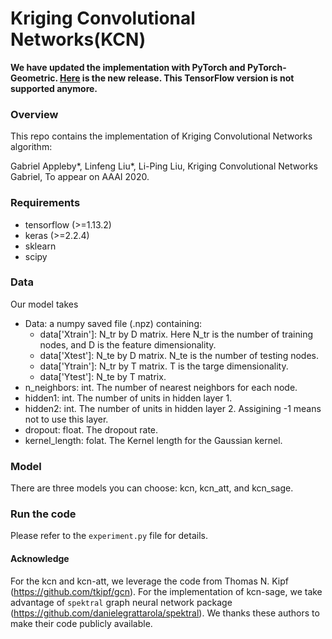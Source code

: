 # Kriging Convolutional Networks(KCN)

**We have updated the implementation with PyTorch and PyTorch-Geometric. [Here](https://github.com/tufts-ml/kcn-torch) is the new release. This TensorFlow version is not supported anymore.**

### Overview

This repo contains the implementation of Kriging Convolutional Networks algorithm:

Gabriel Appleby\*, Linfeng Liu\*, Li-Ping Liu, Kriging Convolutional Networks
Gabriel, To appear on AAAI 2020.



### Requirements

* tensorflow (>=1.13.2)
* keras (>=2.2.4)
* sklearn
* scipy



### Data

Our model takes 

* Data: a numpy saved file (.npz) containing:
  * data['Xtrain']: N_tr by D matrix. Here N_tr is the number of training nodes, and D is the feature dimensionality.
  * data['Xtest']: N_te by D matrix. N_te is the number of testing nodes.
  * data['Ytrain']: N_tr by T matrix. T is the targe dimensionality.
  * data['Ytest']: N_te by T matrix.
* n_neighbors: int. The number of nearest neighbors for each node.
* hidden1: int. The number of units in hidden layer 1.
* hidden2: int. The number of units in hidden layer 2. Assigining -1 means not to use this layer.
* dropout: float. The dropout rate.
* kernel_length: folat. The Kernel length for the Gaussian kernel.



### Model

There are three models you can choose: kcn, kcn_att, and kcn_sage. 



### Run the code

Please refer to the `experiment.py` file for details.

#### Acknowledge
For the kcn and kcn-att, we leverage the code from Thomas N. Kipf (https://github.com/tkipf/gcn). For the implementation of kcn-sage, we take advantage of `spektral` graph neural network package (https://github.com/danielegrattarola/spektral). We thanks these authors to make their code publicly available.
